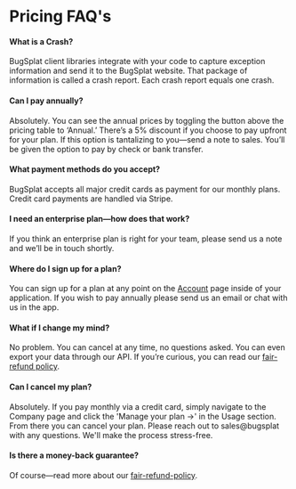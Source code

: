 # Pricing FAQ's

#### What is a Crash?

BugSplat client libraries integrate with your code to capture exception information and send it to the BugSplat website. That package of information is called a crash report. Each crash report equals one crash.

#### Can I pay annually?

Absolutely. You can see the annual prices by toggling the button above the pricing table to ‘Annual.’ There’s a 5% discount if you choose to pay upfront for your plan. If this option is tantalizing to you—send a note to sales. You’ll be given the option to pay by check or bank transfer.

#### What payment methods do you accept?

BugSplat accepts all major credit cards as payment for our monthly plans. Credit card payments are handled via Stripe.

#### I need an enterprise plan—how does that work?

If you think an enterprise plan is right for your team, please send us a note and we’ll be in touch shortly.

#### Where do I sign up for a plan?

You can sign up for a plan at any point on the [Account](https://app.bugsplat.com/v2/account) page inside of your application. If you wish to pay annually please send us an email or chat with us in the app.

#### What if I change my mind?

No problem. You can cancel at any time, no questions asked. You can even export your data through our API. If you’re curious, you can read our [fair-refund policy](../upgrades/refund-policy.md).

#### Can I cancel my plan?

Absolutely. If you pay monthly via a credit card, simply navigate to the Company page and click the 'Manage your plan →' in the Usage section.  From there you can cancel your plan.  Please reach out to sales@bugsplat with any questions. We'll make the process stress-free.

#### Is there a money-back guarantee?

Of course—read more about our [fair-refund-policy](../upgrades/refund-policy.md).

